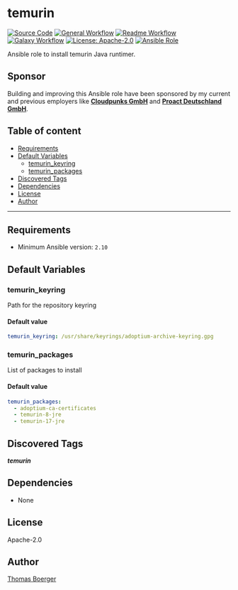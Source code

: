 # temurin

[![Source Code](https://img.shields.io/badge/github-source%20code-blue?logo=github&logoColor=white)](https://github.com/rolehippie/temurin)
[![General Workflow](https://github.com/rolehippie/temurin/actions/workflows/general.yml/badge.svg)](https://github.com/rolehippie/temurin/actions/workflows/general.yml)
[![Readme Workflow](https://github.com/rolehippie/temurin/actions/workflows/docs.yml/badge.svg)](https://github.com/rolehippie/temurin/actions/workflows/docs.yml)
[![Galaxy Workflow](https://github.com/rolehippie/temurin/actions/workflows/galaxy.yml/badge.svg)](https://github.com/rolehippie/temurin/actions/workflows/galaxy.yml)
[![License: Apache-2.0](https://img.shields.io/github/license/rolehippie/temurin)](https://github.com/rolehippie/temurin/blob/master/LICENSE)
[![Ansible Role](https://img.shields.io/badge/role-rolehippie.temurin-blue)](https://galaxy.ansible.com/rolehippie/temurin)

Ansible role to install temurin Java runtimer.

## Sponsor

Building and improving this Ansible role have been sponsored by my current and previous employers like **[Cloudpunks GmbH](https://cloudpunks.de)** and **[Proact Deutschland GmbH](https://www.proact.eu)**.

## Table of content

- [Requirements](#requirements)
- [Default Variables](#default-variables)
  - [temurin_keyring](#temurin_keyring)
  - [temurin_packages](#temurin_packages)
- [Discovered Tags](#discovered-tags)
- [Dependencies](#dependencies)
- [License](#license)
- [Author](#author)

---

## Requirements

- Minimum Ansible version: `2.10`

## Default Variables

### temurin_keyring

Path for the repository keyring

#### Default value

```YAML
temurin_keyring: /usr/share/keyrings/adoptium-archive-keyring.gpg
```

### temurin_packages

List of packages to install

#### Default value

```YAML
temurin_packages:
  - adoptium-ca-certificates
  - temurin-8-jre
  - temurin-17-jre
```

## Discovered Tags

**_temurin_**

## Dependencies

- None

## License

Apache-2.0

## Author

[Thomas Boerger](https://github.com/tboerger)
